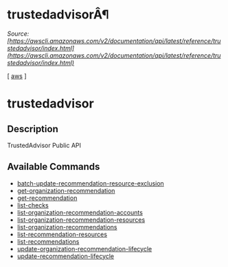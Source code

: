# trustedadvisorÂ¶

*Source: [https://awscli.amazonaws.com/v2/documentation/api/latest/reference/trustedadvisor/index.html](https://awscli.amazonaws.com/v2/documentation/api/latest/reference/trustedadvisor/index.html)*

[ [aws](https://awscli.amazonaws.com/v2/documentation/api/latest/reference/index.html#cli-aws) ]

# trustedadvisor

## Description

TrustedAdvisor Public API

## Available Commands

- [batch-update-recommendation-resource-exclusion](https://awscli.amazonaws.com/v2/documentation/api/latest/reference/trustedadvisor/batch-update-recommendation-resource-exclusion.html)
- [get-organization-recommendation](https://awscli.amazonaws.com/v2/documentation/api/latest/reference/trustedadvisor/get-organization-recommendation.html)
- [get-recommendation](https://awscli.amazonaws.com/v2/documentation/api/latest/reference/trustedadvisor/get-recommendation.html)
- [list-checks](https://awscli.amazonaws.com/v2/documentation/api/latest/reference/trustedadvisor/list-checks.html)
- [list-organization-recommendation-accounts](https://awscli.amazonaws.com/v2/documentation/api/latest/reference/trustedadvisor/list-organization-recommendation-accounts.html)
- [list-organization-recommendation-resources](https://awscli.amazonaws.com/v2/documentation/api/latest/reference/trustedadvisor/list-organization-recommendation-resources.html)
- [list-organization-recommendations](https://awscli.amazonaws.com/v2/documentation/api/latest/reference/trustedadvisor/list-organization-recommendations.html)
- [list-recommendation-resources](https://awscli.amazonaws.com/v2/documentation/api/latest/reference/trustedadvisor/list-recommendation-resources.html)
- [list-recommendations](https://awscli.amazonaws.com/v2/documentation/api/latest/reference/trustedadvisor/list-recommendations.html)
- [update-organization-recommendation-lifecycle](https://awscli.amazonaws.com/v2/documentation/api/latest/reference/trustedadvisor/update-organization-recommendation-lifecycle.html)
- [update-recommendation-lifecycle](https://awscli.amazonaws.com/v2/documentation/api/latest/reference/trustedadvisor/update-recommendation-lifecycle.html)